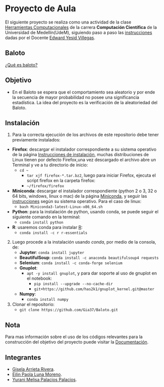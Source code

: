 # Proyecto de Aula 

El siguiente proyecto se realiza como una actividad de la clase [Herramientas Computacionales](https://github.com/cosmoscalibur/herramientas_computacionales) de la carrera **Computación Científica** de la Universidad de Medellín(UdeM), siguiendo paso a paso las [instrucciones](https://github.com/cosmoscalibur/herramientas_computacionales/tree/master/Proyecto) dadas por el Docente [Edward Yesid Villegas](https://github.com/cosmoscalibur).

## Baloto

[¿Qué es baloto?](http://www.baloto.com/index.php#node2695.html?qt-navegacion_internas_baloto=0#qt-navegacion_internas_baloto)  

## Objetivo

* En el Baloto se espera que el comportamiento sea aleatorio y por ende la secuencia de mayor probabilidad no posee una significancia estadística. La idea del proyecto es la verificación de la aleatoriedad del Baloto.

## Instalación

1. Para la correcta ejecución de los archivos de este repositorio debe tener previamente instalados:
 * **Firefox**: descargar el instalador correspondiente a su sistema operativo de la página [Instrucciones de instalación](https://support.mozilla.org/es/products/firefox/download-and-install), muchas distribuciones de Linux tienen por defecto Firefox,una vez descargado el archivo abre un Terminal y ve a tu directorio de inicio: 
     * `cd ~`
         * `tar xjf firefox-*.tar.bz2`, luego para iniciar Firefox, ejecuta el script firefox en la carpeta firefox: 
         * `~/firefox/firefox`
 * **Miniconda**: descargar el instalador correspondiente (python 2 o 3, 32 o 64 bits, windows, linux o mac) de la página [Miniconda](http://conda.pydata.org/miniconda.html), y seguir las [instrucciones](http://conda.pydata.org/docs/install/quick.html) según su sistema operativo. Para el caso de linux:
     * `bash Miniconda3-latest-Linux-x86_64.sh`
 * **Python**: para la instalación de python, usando conda, se puede seguir el siguiente comando en la terminal:
     * `conda install python`
 * **R**: usaremos conda para instalar [R](https://github.com/cosmoscalibur/herramientas_computacionales/blob/master/R_basico.ipynb):
     *  `conda install -c r r-essentials`
 
2. Luego procede a la instalación usando _conda_, por medio de la consola, de:  
    + **Jupyter**: `conda install jupyter`    
    + **BeautifulSoup**: `conda install -c anaconda beautifulsoup4 requests`  
    + **Selenium**: `conda install -c conda-forge selenium`  
    + **Gnuplot**:
        * `apt -y install gnuplot`, y para dar soporte al uso de gnuplot en el notebook:
            * `pip install --upgrade --no-cache-dir`
            * `git+https://github.com/has2k1/gnuplot_kernel.git@master`
    + **Numpy**: 
        * `conda install numpy`
3. Clonar el repositorio:    
    + `git clone https://github.com/Gia37/Baloto.git`

## Nota 
Para mas información sobre el uso de los códigos relevantes para la construcción del objetivo del proyecto puede visitar la [Documentación](https://github.com/Gia37/Baloto/blob/master/Codigo/Documentaci%C3%B3n.ipynb).

## Integrantes

* [Gisela Arrieta Rivera](https://github.com/Gia37 "Cuenta de GitHub Gisela Arrieta").  
* [Eilin Paola Luna Moreno](https://github.com/eilinluna16 "Cuenta de GitHub Eilin Luna").
* [Yurani Melisa Palacios Palacios](https://github.com/99YuraniPalacios "Cuenta de GitHub Yurani Palacios").